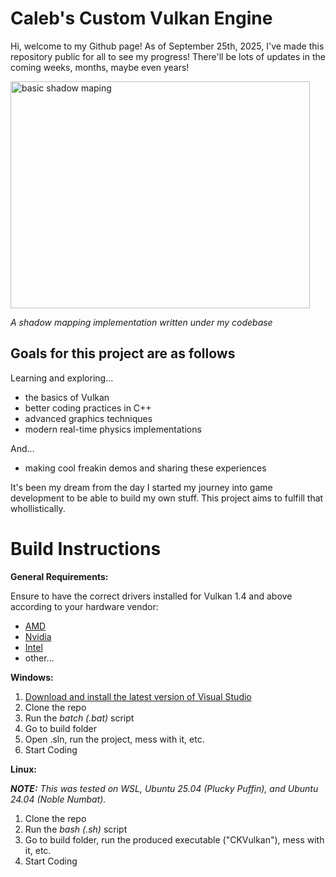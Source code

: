 # Caleb's Custom Vulkan Engine

Hi, welcome to my Github page! As of September 25th, 2025, I've made this repository public for all to see my progress! There'll be lots of updates in the coming weeks, months, maybe even years!

<div>
  <img width="479" height="363" alt="basic shadow maping" src="https://github.com/user-attachments/assets/e817a626-740a-49e9-a7aa-8942fc1c1205" />
  <p><em>A shadow mapping implementation written under my codebase</em></p>
</div>

## Goals for this project are as follows

Learning and exploring...
* the basics of Vulkan
* better coding practices in C++
* advanced graphics techniques
* modern real-time physics implementations

And...
* making cool freakin demos and sharing these experiences

It's been my dream from the day I started my journey into game development to be able to build my own stuff. This project aims to fulfill that whollistically.

# Build Instructions 
**General Requirements:**

Ensure to have the correct drivers installed for Vulkan 1.4 and above according to your hardware vendor:
<ul>
  <li><a href="https://www.amd.com/en/support/download/drivers.html">AMD</a></li>
  <li><a href="https://www.nvidia.com/en-us/drivers/">Nvidia</a></li>
  <li><a href="https://www.intel.com/content/www/us/en/download-center/home.html">Intel</a></li>
  <li>other...</li>
</ul> 

**Windows:**

  <ol>
    <li><a href="https://visualstudio.microsoft.com/downloads/">Download and install the latest version of Visual Studio</a></li>
    <li>Clone the repo</li>
    <li>Run the <em>batch (.bat)</em> script</li>
    <li>Go to build folder</li>
    <li>Open .sln, run the project, mess with it, etc.</li>
    <li>Start Coding</li>
  </ol> 

**Linux:** 

<em><b>NOTE:</b> This was tested on WSL, Ubuntu 25.04 (Plucky Puffin), and Ubuntu 24.04 (Noble Numbat).</em>

<ol>
  <li>Clone the repo</li>
  <li>Run the <em>bash (.sh)</em> script</li>
  <li>Go to build folder, run the produced executable ("CKVulkan"), mess with it, etc.</li>
  <li>Start Coding</li>
</ol> 
